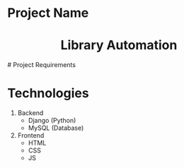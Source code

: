 # Project Name
<h1 style="text-align: center"> Library Automation</h1>
# Project Requirements

# Technologies
1. Backend
   - Django (Python)
   - MySQL (Database)
2. Frontend
   - HTML
   - CSS
   - JS
